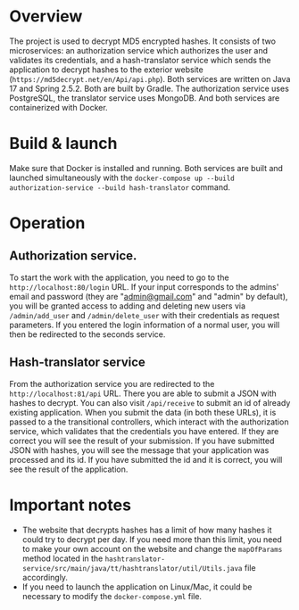 # Overview
The project is used to decrypt MD5 encrypted hashes. It consists of two microservices: an authorization service which authorizes the user and validates its credentials, and a hash-translator service which sends the application to decrypt hashes to the exterior website (`https://md5decrypt.net/en/Api/api.php`). Both services are written on Java 17 and Spring 2.5.2. Both are built by Gradle. The authorization service uses PostgreSQL, the translator service uses MongoDB. And both services are containerized with Docker.  
# Build & launch  
Make sure that Docker is installed and running. Both services are built and launched simultaneously with the `docker-compose up --build authorization-service --build hash-translator` command.  
# Operation 
## Authorization service.  
To start the work with the application, you need to go to the `http://localhost:80/login` URL. If your input corresponds to the admins' email and password (they are "admin@gmail.com" and "admin" by default), you will be granted access to adding and deleting new users via `/admin/add_user` and `/admin/delete_user` with their credentials as request parameters. If you entered the login information of a normal user, you will then be redirected to the seconds service.  
## Hash-translator service  
From the authorization service you are redirected to the `http://localhost:81/api` URL. There you are able to submit a JSON with hashes to decrypt. You can also visit `/api/receive` to submit an id of already existing application. When you submit the data (in both these URLs), it is passed to a the transitional controllers, which interact with the authorization service, which validates that the credentials you have entered. If they are correct you will see the result of your submission. If you have submitted JSON with hashes, you will see the message that your application was processed and its id. If you have submitted the id and it is correct, you will see the result of the application.
# Important notes
- The website that decrypts hashes has a limit of how many hashes it could try to decrypt per day. If you need more than this limit, you need to make your own account on the website and change the `mapOfParams` method located in the `hashtranslator-service/src/main/java/tt/hashtranslator/util/Utils.java` file accordingly.
- If you need to launch the application on Linux/Mac, it could be necessary to modify the `docker-compose.yml` file.